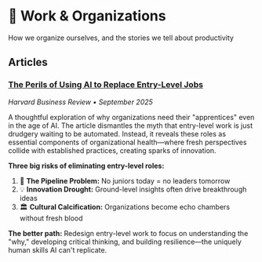 # 💼 Work & Organizations

How we organize ourselves, and the stories we tell about productivity

## Articles

### [The Perils of Using AI to Replace Entry-Level Jobs](https://hbr.org/2025/09/the-perils-of-using-ai-to-replace-entry-level-jobs)
*Harvard Business Review • September 2025*

A thoughtful exploration of why organizations need their "apprentices" even in the age of AI. The article dismantles the myth that entry-level work is just drudgery waiting to be automated. Instead, it reveals these roles as essential components of organizational health—where fresh perspectives collide with established practices, creating sparks of innovation.

**Three big risks of eliminating entry-level roles:**
1. 🚫 **The Pipeline Problem:** No juniors today = no leaders tomorrow
2. 💡 **Innovation Drought:** Ground-level insights often drive breakthrough ideas
3. 🏛️ **Cultural Calcification:** Organizations become echo chambers without fresh blood

**The better path:** Redesign entry-level work to focus on understanding the "why," developing critical thinking, and building resilience—the uniquely human skills AI can't replicate.
